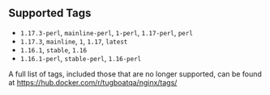 ## Supported Tags

* `1.17.3-perl`, `mainline-perl`, `1-perl`, `1.17-perl`, `perl`
* `1.17.3`, `mainline`, `1`, `1.17`, `latest`
* `1.16.1`, `stable`, `1.16`
* `1.16.1-perl`, `stable-perl`, `1.16-perl`

A full list of tags, included those that are no longer supported, can be found at
https://hub.docker.com/r/tugboatqa/nginx/tags/
